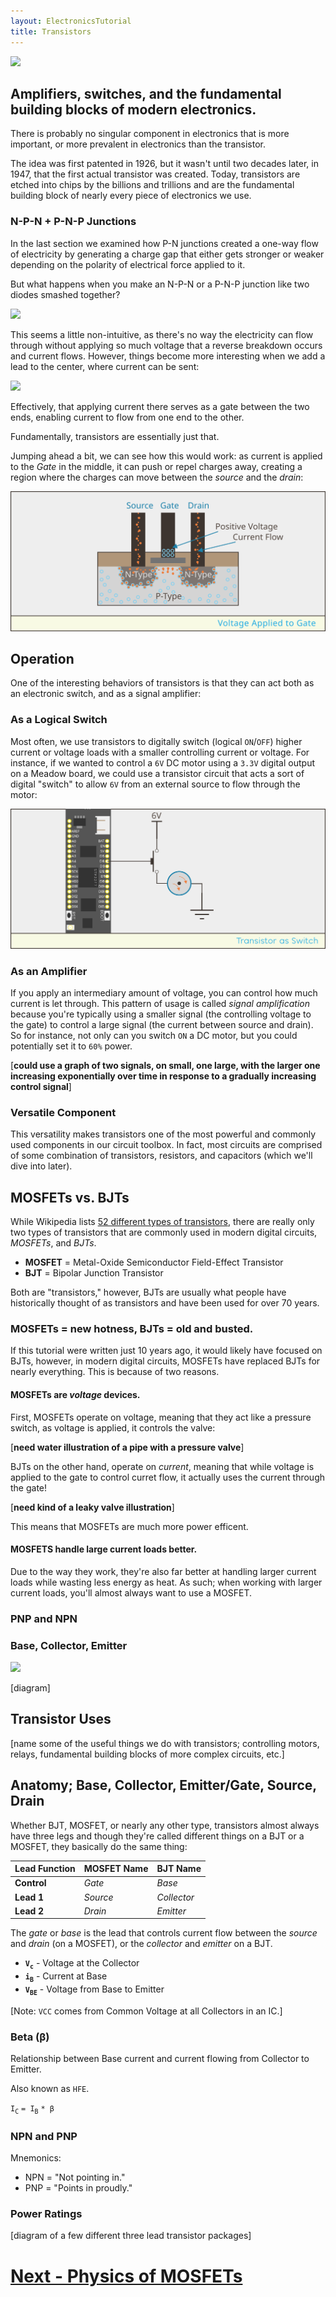 ```yaml
---
layout: ElectronicsTutorial
title: Transistors
---
```


![](../Support_Files/Image_Common_Transistors.svg)

## Amplifiers, switches, and the fundamental building blocks of modern electronics.

There is probably no singular component in electronics that is more important, or more prevalent in electronics than the transistor.

The idea was first patented in 1926, but it wasn't until two decades later, in 1947, that the first actual transistor was created. Today, transistors are etched into chips by the billions and trillions and are the fundamental building block of nearly every piece of electronics we use.

### N-P-N + P-N-P Junctions

In the last section we examined how P-N junctions created a one-way flow of electricity by generating a charge gap that either gets stronger or weaker depending on the polarity of electrical force applied to it.

But what happens when you make an N-P-N or a P-N-P junction like two diodes smashed together?

![](../../Part6/Sketches/PNP_No_Base.png)

This seems a little non-intuitive, as there's no way the electricity can flow through without applying so much voltage that a reverse breakdown occurs and current flows. However, things become more interesting when we add a lead to the center, where current can be sent:

![](../../Part6/Sketches/PNP_w_Base.png)

Effectively, that applying current there serves as a gate between the two ends, enabling current to flow from one end to the other.

Fundamentally, transistors are essentially just that.

Jumping ahead a bit, we can see how this would work: as current is applied to the _Gate_ in the middle, it can push or repel charges away, creating a region where the charges can move between the _source_ and the _drain_:

![](../Support_Files/MOSFET_Gate_Voltage.svg)

## Operation

One of the interesting behaviors of transistors is that they can act both as an electronic switch, and as a signal amplifier:

### As a Logical Switch

Most often, we use transistors to digitally switch (logical `ON`/`OFF`) higher current or voltage loads with a smaller controlling current or voltage. For instance, if we wanted to control a `6V` DC motor using a `3.3V` digital output on a Meadow board, we could use a transistor circuit that acts a sort of digital "switch" to allow `6V` from an external source to flow through the motor:

![](../Support_Files/Transistor_as_Switch.svg)

### As an Amplifier

If you apply an intermediary amount of voltage, you can control how much current is let through. This pattern of usage is called _signal amplification_ because you're typically using a smaller signal (the controlling voltage to the gate) to control a large signal (the current between source and drain). So for instance, not only can you switch `ON` a DC motor, but you could potentially set it to `60%` power.

[**could use a graph of two signals, on small, one large, with the larger one increasing exponentially over time in response to a gradually increasing control signal**]

### Versatile Component

This versatility makes transistors one of the most powerful and commonly used components in our circuit toolbox. In fact, most circuits are comprised of some combination of transistors, resistors, and capacitors (which we'll dive into later).

## MOSFETs vs. BJTs

While Wikipedia lists [52 different types of transistors](https://en.wikipedia.org/wiki/Category:Transistor_types?sa=X&ved=0ahUKEwiMvbG4l8zhAhWBsJ4KHdwtBvUQ1i8IJzAh), there are really only two types of transistors that are commonly used in modern digital circuits, _MOSFETs_, and _BJTs_.

* **MOSFET** = Metal-Oxide Semiconductor Field-Effect Transistor
* **BJT** = Bipolar Junction Transistor

Both are "transistors," however, BJTs are usually what people have historically thought of as transistors and have been used for over 70 years.

### MOSFETs = new hotness, BJTs = old and busted.

If this tutorial were written just 10 years ago, it would likely have focused on BJTs, however, in modern digital circuits, MOSFETs have replaced BJTs for nearly everything. This is because of two reasons. 

#### MOSFETs are _voltage_ devices.

First, MOSFETs operate on voltage, meaning that they act like a pressure switch, as voltage is applied, it controls the valve:

[**need water illustration of a pipe with a pressure valve**] 

BJTs on the other hand, operate on _current_, meaning that while voltage is applied to the gate to control curret flow, it actually uses the current through the gate!

[**need kind of a leaky valve illustration**]

This means that MOSFETs are much more power efficent.

#### MOSFETS handle large current loads better.

Due to the way they work, they're also far better at handling larger current loads while wasting less energy as heat. As such; when working with larger current loads, you'll almost always want to use a MOSFET.







### PNP and NPN

<!-- TODO: ### Forward Voltage -->

<!-- TODO: [Still have to overcome the  -->



### Base, Collector, Emitter

![](../../Part6/Sketches/BJT_diagrams.png)


[diagram]



<!--
### GaNFET

There's another 
-->

## Transistor Uses

[name some of the useful things we do with transistors; controlling motors, relays, fundamental building blocks of more complex circuits, etc.]

## Anatomy; Base, Collector, Emitter/Gate, Source, Drain

Whether BJT, MOSFET, or nearly any other type, transistors almost always have three legs and though they're called different things on a BJT or a MOSFET, they basically do the same thing:

| Lead Function | MOSFET Name | BJT Name    |
|---------------|-------------|-------------|
| **Control**   | _Gate_      | _Base_      |
| **Lead 1**    | _Source_    | _Collector_ |
| **Lead 2**    | _Drain_     | _Emitter_   |

The _gate_ or _base_ is the lead that controls current flow between the _source_ and _drain_ (on a MOSFET), or the _collector_ and _emitter_ on a BJT.


* **`V`<sub>`c`</sub>** - Voltage at the Collector
* **`i`<sub>`B`</sub>** - Current at Base
* **`V`<sub>`BE`</sub>** - Voltage from Base to Emitter

[Note: `VCC` comes from Common Voltage at all Collectors in an IC.]

### Beta (β)

Relationship between Base current and current flowing from Collector to Emitter.

Also known as `HFE`.

`I`<sub>`C`</sub> `= I`<sub>`B`</sub> `* β`

### NPN and PNP

Mnemonics:

* NPN = "Not pointing in."
* PNP = "Points in proudly."

### Power Ratings

<!-- ## [Next - Transistor Lab](../Transistor_Lab) -->
[diagram of a few different three lead transistor packages]

# [Next - Physics of MOSFETs](../MOSFET_Physics)
